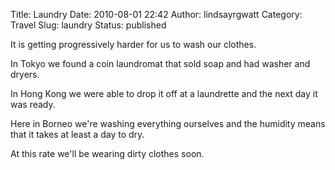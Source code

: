 Title: Laundry
Date: 2010-08-01 22:42
Author: lindsayrgwatt
Category: Travel
Slug: laundry
Status: published

It is getting progressively harder for us to wash our clothes.

In Tokyo we found a coin laundromat that sold soap and had washer and dryers.

In Hong Kong we were able to drop it off at a laundrette and the next day it was ready.

Here in Borneo we're washing everything ourselves and the humidity means that it takes at least a day to dry.

At this rate we'll be wearing dirty clothes soon.
